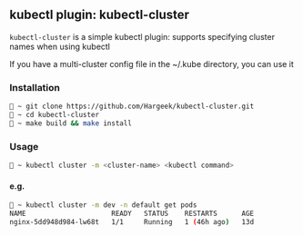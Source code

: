 ## kubectl plugin: kubectl-cluster

`kubectl-cluster` is a simple kubectl plugin: supports specifying cluster names when using kubectl

If you have a multi-cluster config file in the ~/.kube directory, you can use it

### Installation

```bash
🤖 ~ git clone https://github.com/Hargeek/kubectl-cluster.git
🤖 ~ cd kubectl-cluster
🤖 ~ make build && make install
```

### Usage

```bash
🤖 ~ kubectl cluster -m <cluster-name> <kubectl command>
```

#### e.g.

```bash
🤖 ~ kubectl cluster -m dev -n default get pods
NAME                     READY   STATUS    RESTARTS      AGE
nginx-5dd948d984-lw68t   1/1     Running   1 (46h ago)   13d
```